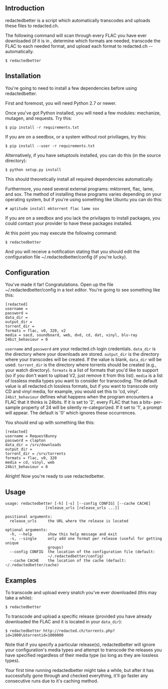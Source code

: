 Introduction
------------

redactedbetter is a script which automatically transcodes and uploads these
files to redacted.ch.

The following command will scan through every FLAC you have ever
downloaded (if it is in , determine which formats are needed, transcode the FLAC to
each needed format, and upload each format to redacted.ch -- automatically.

    $ redactedbetter

Installation
------------

You're going to need to install a few dependencies before using
redactedbetter.

First and foremost, you will need Python 2.7 or newer.

Once you've got Python installed, you will need a few modules: mechanize,
mutagen, and requests. Try this:

    $ pip install -r requirements.txt


If you are on a seedbox, or a system without root priviliages, try this:


    $ pip install --user -r requirements.txt


Alternatively, if you have setuptools installed, you can do this (in the
source directory):

    $ python setup.py install

This should theoretically install all required dependencies
automatically.

Furthermore, you need several external programs: mktorrent, flac,
lame, and sox. The method of installing these programs varies
depending on your operating system, but if you're using something like
Ubuntu you can do this:

    # aptitude install mktorrent flac lame sox


If you are on a seedbox and you lack the privilages to install packages,
you could contact your provider to have these packages installed.

At this point you may execute the following command:

    $ redactedbetter

And you will receive a notification stating that you should edit the
configuration file \~/.redactedbetter/config (if you're lucky).

Configuration
-------------

You've made it far! Congratulations. Open up the file
\~/.redactedbetter/config in a text editor. You're going to see something
like this:

    [redacted]
    username =
    password =
    data_dir =
    output_dir =
    torrent_dir =
    formats = flac, v0, 320, v2
    media = sacd, soundboard, web, dvd, cd, dat, vinyl, blu-ray
    24bit_behaviour = 0

`username` and `password` are your redacted.ch login credentials.
`data_dir` is the directory where your downloads are stored.
`output_dir` is the directory where your transcodes will be created. If
the value is blank, `data_dir` will be used.
`torrent_dir` is the directory where torrents should be created (e.g.,
your watch directory). `formats` is a list of formats that you'd like to
support (so if you don't want to upload V2, just remove it from this
list).
`media` is a list of lossless media types you want to consider for
transcoding. The default value is all redacted.ch lossless formats, but if
you want to transcode only CD and vinyl media, for example, you would
set this to 'cd, vinyl'.
`24bit_behaviour` defines what happens when the program encounters a FLAC
that it thinks is 24bits. If it is set to '2', every FLAC that has a bits-
per-sample property of 24 will be silently re-categorized. If it set to '1',
a prompt will appear. The default is '0' which ignores these occurrences.

You should end up with something like this:

    [redacted]
    username = RequestBunny
    password = clapton
    data_dir = /srv/downloads
    output_dir =
    torrent_dir = /srv/torrents
    formats = flac, v0, 320
    media = cd, vinyl, web
    24bit_behaviour = 0

Alright! Now you're ready to use redactedbetter.

Usage
-----

    usage: redactedbetter [-h] [-s] [--config CONFIG] [--cache CACHE]
                      [release_urls [release_urls ...]]

    positional arguments:
      release_urls     the URL where the release is located

    optional arguments:
      -h, --help       show this help message and exit
      -s, --single     only add one format per release (useful for getting unique
                       groups)
      --config CONFIG  the location of the configuration file (default:
                       ~/.redactedbetter/config)
      --cache CACHE    the location of the cache (default: ~/.redactedbetter/cache)

Examples
--------

To transcode and upload every snatch you've ever downloaded (this may
take a while):

    $ redactedbetter

To transcode and upload a specific release (provided you have already
downloaded the FLAC and it is located in your `data_dir`):

    $ redactedbetter http://redacted.ch/torrents.php?id=1000\&torrentid=1000000

Note that if you specify a particular release(s), redactedbetter will
ignore your configuration's media types and attempt to transcode the
releases you have specified regardless of their media type (so long as
they are lossless types).

Your first time running redactedbetter might take a while, but after it has
successfully gone through and checked everything, it'll go faster any
consecutive runs due to it's caching method.
